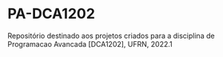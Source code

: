 # PA-DCA1202

Repositório destinado aos projetos criados para a disciplina de Programacao Avancada [DCA1202], UFRN, 2022.1
